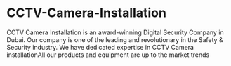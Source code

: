 # CCTV-Camera-Installation
CCTV Camera Installation is an award-winning Digital Security Company in Dubai. Our company is one of the leading and revolutionary in the Safety &amp; Security industry. We have dedicated expertise in CCTV Camera installationAll our products and equipment are up to the market trends
